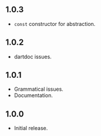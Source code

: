 ## 1.0.3

* `const` constructor for abstraction.

## 1.0.2

* dartdoc issues.

## 1.0.1

* Grammatical issues.
* Documentation.


## 1.0.0

* Initial release.
